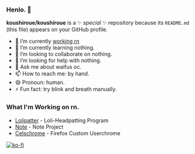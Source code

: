 ### Henlo. 👋

**koushiroue/koushiroue** is a ✨ _special_ ✨ repository because its `README.md` (this file) appears on your GitHub profile.

- 🔭 I’m currently [working rn](#what-im-working-on-rn)
- 🌱 I’m currently learning nothing.
- 👯 I’m looking to collaborate on nothing.
- 🤔 I’m looking for help with nothing.
- 💬 Ask me about waifus oc.
- 📫 How to reach me: by hand.
- 😄 Pronoun: human.
- ⚡ Fun fact: try blink and breath manually.

### What I'm Working on rn.  

- [Lolipatter](https://github.com/koushiroue/lolpatter) - Loli-Headpatting Program
- [Note](https://github.com/koushiroue/note) - Note Project
- [Celschrome](https://github.com/koushiroue/celschrome) - Firefox Custom Userchrome

[![ko-fi](https://ko-fi.com/img/githubbutton_sm.svg)](https://ko-fi.com/Y8Y41JJTJ)
